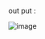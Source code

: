 
out put : 


![image](https://github.com/user-attachments/assets/66de8a97-a0f2-4609-bc45-7807992a5dae)
